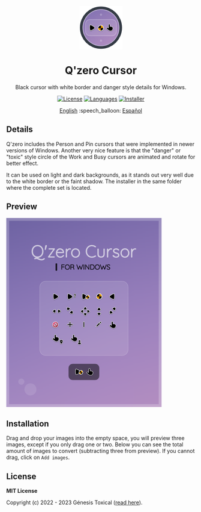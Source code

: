 <p align="center"></p>
<p align="center"><a href="#"><img width="115px" src="docs/assets/Logo-115px.png" align="center" alt="Drop Icons"/></a></p>
<h1 align="center">Q'zero Cursor</h1>
<p align="center">Black cursor with white border and danger style details for Windows.</p>

<p align="center">
 <a href="LICENSE"><img alt="License" src="https://img.shields.io/badge/License-MIT-9280FF?style=flat-square&labelColor=343B45"/></a>
 <a href="#"><img alt="Languages" src="https://img.shields.io/badge/Styles-1-9280FF?style=flat-square&labelColor=343B45"/></a>
 <a href="/installer%20src"><img alt="Installer" src="https://img.shields.io/badge/Installer-Yes-9280FF?style=flat-square&labelColor=343B45"/></a>
</p>

<p align="center">
<a href="README.md">English</a> :speech_balloon: <a href="README-es.md">Español</a>
</p>

## Details
Q'zero includes the Person and Pin cursors that were implemented in newer versions of Windows. Another very nice feature is that the "danger" or "toxic" style circle of the Work and Busy cursors are animated and rotate for better effect.

It can be used on light and dark backgrounds, as it stands out very well due to the white border or the faint shadow. The installer in the same folder where the complete set is located.

## Preview
<a href="#"><img src="docs/assets/Preview.png"/></a>

## Installation
Drag and drop your images into the empty space, you will preview three images, except if you only drag one or two. Below you can see the total amount of images to convert (subtracting three from preview). If you cannot drag, click on `Add images`.

## License
**MIT License**

Copyright (c) 2022 - 2023 Génesis Toxical ([read here](LICENSE)).
